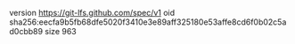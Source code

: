 version https://git-lfs.github.com/spec/v1
oid sha256:eecfa9b5fb68dfe5020f3410e3e89aff325180e53affe8cd6f0b02c5ad0cbb89
size 963
